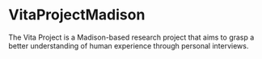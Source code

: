 # VitaProjectMadison
The Vita Project is a Madison-based research project that aims to grasp a better understanding of human experience through personal interviews.
